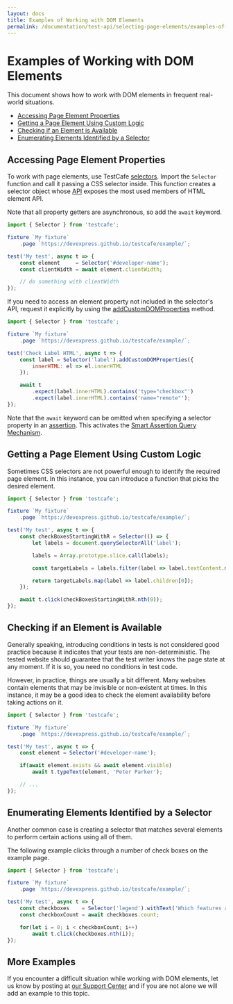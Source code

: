 ```yaml
---
layout: docs
title: Examples of Working with DOM Elements
permalink: /documentation/test-api/selecting-page-elements/examples-of-working-with-dom-elements.html
---
```

# Examples of Working with DOM Elements

This document shows how to work with DOM elements in frequent real-world situations.

* [Accessing Page Element Properties](#accessing-page-element-properties)
* [Getting a Page Element Using Custom Logic](#getting-a-page-element-using-custom-logic)
* [Checking if an Element is Available](#checking-if-an-element-is-available)
* [Enumerating Elements Identified by a Selector](#enumerating-elements-identified-by-a-selector)

## Accessing Page Element Properties

To work with page elements, use TestCafe [selectors](selectors/README.md).
Import the `Selector` function and call it passing a CSS selector inside.
This function creates a selector object whose [API](dom-node-state.md) exposes the most used members of HTML element API.

Note that all property getters are asynchronous, so add the `await` keyword.

```js
import { Selector } from 'testcafe';

fixture `My fixture`
    .page `https://devexpress.github.io/testcafe/example/`;

test('My test', async t => {
    const element     = Selector('#developer-name');
    const clientWidth = await element.clientWidth;

    // do something with clientWidth
});
```

If you need to access an element property not included in the selector's API, request it explicitly by using the [addCustomDOMProperties](selectors/extending-selectors.md) method.

```js
import { Selector } from 'testcafe';

fixture `My fixture`
    .page `https://devexpress.github.io/testcafe/example/`;

test('Check Label HTML', async t => {
    const label = Selector('label').addCustomDOMProperties({
        innerHTML: el => el.innerHTML
    });

    await t
        .expect(label.innerHTML).contains('type="checkbox"')
        .expect(label.innerHTML).contains('name="remote"');
});
```

Note that the `await` keyword can be omitted when specifying a selector property in an [assertion](../assertions/README.md). This activates the [Smart Assertion Query Mechanism](../assertions/README.md#smart-assertion-query-mechanism).

## Getting a Page Element Using Custom Logic

Sometimes CSS selectors are not powerful enough to identify the required page element.
In this instance, you can introduce a function that picks the desired element.

```js
import { Selector } from 'testcafe';

fixture `My fixture`
    .page `https://devexpress.github.io/testcafe/example/`;

test('My test', async t => {
    const checkBoxesStartingWithR = Selector(() => {
        let labels = document.querySelectorAll('label');

        labels = Array.prototype.slice.call(labels);

        const targetLabels = labels.filter(label => label.textContent.match(/^R/));

        return targetLabels.map(label => label.children[0]);
    });

    await t.click(checkBoxesStartingWithR.nth(0));
});
```

## Checking if an Element is Available

Generally speaking, introducing conditions in tests is not considered good practice because it indicates that your tests are non-deterministic.
The tested website should guarantee that the test writer knows the page state at any moment. If it is so, you need no conditions in test code.

However, in practice, things are usually a bit different. Many websites contain elements that may be invisible or non-existent at times.
In this instance, it may be a good idea to check the element availability before taking actions on it.

```js
import { Selector } from 'testcafe';

fixture `My fixture`
    .page `https://devexpress.github.io/testcafe/example/`;

test('My test', async t => {
    const element = Selector('#developer-name');

    if(await element.exists && await element.visible)
        await t.typeText(element, 'Peter Parker');

    // ...
});
```

## Enumerating Elements Identified by a Selector

Another common case is creating a selector that matches several elements to perform certain actions using all of them.

The following example clicks through a number of check boxes on the example page.

```js
import { Selector } from 'testcafe';

fixture `My fixture`
    .page `https://devexpress.github.io/testcafe/example/`;

test('My test', async t => {
    const checkboxes    = Selector('legend').withText('Which features are important to you:').parent(0).find('input');
    const checkboxCount = await checkboxes.count;

    for(let i = 0; i < checkboxCount; i++)
        await t.click(checkboxes.nth(i));
});
```

## More Examples

If you encounter a difficult situation while working with DOM elements,
let us know by posting at [our Support Center](https://www.devexpress.com/Support/Center/Question/List/1)
and if you are not alone we will add an example to this topic.